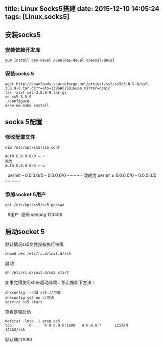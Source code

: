 title: Linux Socks5搭建
date: 2015-12-10 14:05:24
tags: [Linux,socks5]
---

## 安装socks5
### 安装依赖开发库

    yum install pam-devel openldap-devel openssl-devel

### 安装socks 5

    wget http://downloads.sourceforge.net/project/ss5/ss5/3.8.9-8/ss5-3.8.9-8.tar.gz?r=&ts=1396802581&use_mirror=cznic
    tar -xzvf ss5-3.8.9-8.tar.gz
    cd ss5-3.8.9
    ./configure
    make && make install
    


## socks 5配置

### 修改配置文件

    vim /etc/opt/ss5/ss5.conf
    
    auth 0.0.0.0/0 – -
    改为
    auth 0.0.0.0/0 – u
 
    permit – 0.0.0.0/0 – 0.0.0.0/0 – – – – -
    改成为
    permit u 0.0.0.0/0 – 0.0.0.0/0 – – – – -

### 添加socket 5用户

    cat /etc/opt/ss5/ss5.passwd
    #用户  密码
    senpng 123456

## 启动socket 5

默认情况ss5文件没有执行权限

    chmod u+x /etc/rc.d/init.d/ss5

启动

    sh /etc/rc.d/init.d/ss5 start

如果觉得使用sh来启动麻烦，那么按如下方法：

    chkconfig --add ss5 //可选
    chkconfig ss5 on //可选
    service ss5 start

查看是否启动

    netstat -lntp  | grep ss5
    tcp        0      0 0.0.0.0:1080   0.0.0.0:*      LISTEN      14262/ss5

默认端口1080